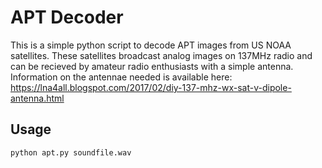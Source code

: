 # APT Decoder

This is a simple python script to decode APT images from US NOAA satellites. These satellites broadcast analog images on 137MHz radio and can be recieved by amateur radio enthusiasts with a simple antenna.
Information on the antennae needed is available here: https://lna4all.blogspot.com/2017/02/diy-137-mhz-wx-sat-v-dipole-antenna.html

## Usage

`python apt.py soundfile.wav`
